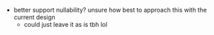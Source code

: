 - better support nullability? unsure how best to approach this with the current design
  - could just leave it as is tbh lol
